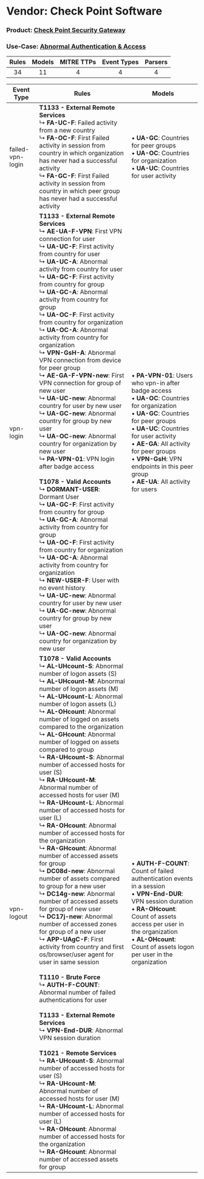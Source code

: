 Vendor: Check Point Software
============================
### Product: [Check Point Security Gateway](../ds_check_point_software_check_point_security_gateway.md)
### Use-Case: [Abnormal Authentication & Access](../../../../UseCases/uc_abnormal_authentication_&_access.md)

| Rules | Models | MITRE TTPs | Event Types | Parsers |
|:-----:|:------:|:----------:|:-----------:|:-------:|
|  34   |   11   |     4      |      4      |    4    |

| Event Type       | Rules                                                                                                                                                                                                                                                                                                                                                                                                                                                                                                                                                                                                                                                                                                                                                                                                                                                                                                                                                                                                                                                                                                                                                                                                                                                                                                                                                                                                                                                                                                                                                                                                                                                                                                                                                                                                        | Models                                                                                                                                                                                                                                                                                                                                                   |
| ---------------- | ------------------------------------------------------------------------------------------------------------------------------------------------------------------------------------------------------------------------------------------------------------------------------------------------------------------------------------------------------------------------------------------------------------------------------------------------------------------------------------------------------------------------------------------------------------------------------------------------------------------------------------------------------------------------------------------------------------------------------------------------------------------------------------------------------------------------------------------------------------------------------------------------------------------------------------------------------------------------------------------------------------------------------------------------------------------------------------------------------------------------------------------------------------------------------------------------------------------------------------------------------------------------------------------------------------------------------------------------------------------------------------------------------------------------------------------------------------------------------------------------------------------------------------------------------------------------------------------------------------------------------------------------------------------------------------------------------------------------------------------------------------------------------------------------------------ | -------------------------------------------------------------------------------------------------------------------------------------------------------------------------------------------------------------------------------------------------------------------------------------------------------------------------------------------------------- |
| failed-vpn-login | <b>T1133 - External Remote Services</b><br> ↳ <b>FA-UC-F</b>: Failed activity from a new country<br> ↳ <b>FA-OC-F</b>: First Failed activity in session from country in which organization has never had a successful activity<br> ↳ <b>FA-GC-F</b>: First Failed activity in session from country in which peer group has never had a successful activity                                                                                                                                                                                                                                                                                                                                                                                                                                                                                                                                                                                                                                                                                                                                                                                                                                                                                                                                                                                                                                                                                                                                                                                                                                                                                                                                                                                                                                                   |  • <b>UA-GC</b>: Countries for peer groups<br> • <b>UA-OC</b>: Countries for organization<br> • <b>UA-UC</b>: Countries for user activity                                                                                                                                                                                                                |
| vpn-login        | <b>T1133 - External Remote Services</b><br> ↳ <b>AE-UA-F-VPN</b>: First VPN connection for user<br> ↳ <b>UA-UC-F</b>: First activity from country for user<br> ↳ <b>UA-UC-A</b>: Abnormal activity from country for user<br> ↳ <b>UA-GC-F</b>: First activity from country for group<br> ↳ <b>UA-GC-A</b>: Abnormal activity from country for group<br> ↳ <b>UA-OC-F</b>: First activity from country for organization<br> ↳ <b>UA-OC-A</b>: Abnormal activity from country for organization<br> ↳ <b>VPN-GsH-A</b>: Abnormal VPN connection from device for peer group<br> ↳ <b>AE-GA-F-VPN-new</b>: First VPN connection for group of new user<br> ↳ <b>UA-UC-new</b>: Abnormal country for user by new user<br> ↳ <b>UA-GC-new</b>: Abnormal country for group by new user<br> ↳ <b>UA-OC-new</b>: Abnormal country for organization by new user<br> ↳ <b>PA-VPN-01</b>: VPN login after badge access<br><br><b>T1078 - Valid Accounts</b><br> ↳ <b>DORMANT-USER</b>: Dormant User<br> ↳ <b>UA-GC-F</b>: First activity from country for group<br> ↳ <b>UA-GC-A</b>: Abnormal activity from country for group<br> ↳ <b>UA-OC-F</b>: First activity from country for organization<br> ↳ <b>UA-OC-A</b>: Abnormal activity from country for organization<br> ↳ <b>NEW-USER-F</b>: User with no event history<br> ↳ <b>UA-UC-new</b>: Abnormal country for user by new user<br> ↳ <b>UA-GC-new</b>: Abnormal country for group by new user<br> ↳ <b>UA-OC-new</b>: Abnormal country for organization by new user                                                                                                                                                                                                                                                                                             |  • <b>PA-VPN-01</b>: Users who vpn-in after badge access<br> • <b>UA-OC</b>: Countries for organization<br> • <b>UA-GC</b>: Countries for peer groups<br> • <b>UA-UC</b>: Countries for user activity<br> • <b>AE-GA</b>: All activity for peer groups<br> • <b>VPN-GsH</b>: VPN endpoints in this peer group<br> • <b>AE-UA</b>: All activity for users |
| vpn-logout       | <b>T1078 - Valid Accounts</b><br> ↳ <b>AL-UHcount-S</b>: Abnormal number of logon assets (S)<br> ↳ <b>AL-UHcount-M</b>: Abnormal number of logon assets (M)<br> ↳ <b>AL-UHcount-L</b>: Abnormal number of logon assets (L)<br> ↳ <b>AL-OHcount</b>: Abnormal number of logged on assets compared to the organization<br> ↳ <b>AL-GHcount</b>: Abnormal number of logged on assets compared to group<br> ↳ <b>RA-UHcount-S</b>: Abnormal number of accessed hosts for user (S)<br> ↳ <b>RA-UHcount-M</b>: Abnormal number of accessed hosts for user (M)<br> ↳ <b>RA-UHcount-L</b>: Abnormal number of accessed hosts for user (L)<br> ↳ <b>RA-OHcount</b>: Abnormal number of accessed hosts for the organization<br> ↳ <b>RA-GHcount</b>: Abnormal number of accessed assets for group<br> ↳ <b>DC08d-new</b>: Abnormal number of assets compared to group for a new user<br> ↳ <b>DC14g-new</b>: Abnormal number of accessed assets for group of new user<br> ↳ <b>DC17j-new</b>: Abnormal number of accessed zones for group of a new user<br> ↳ <b>APP-UAgC-F</b>: First activity from country and first os/browser/user agent for user in same session<br><br><b>T1110 - Brute Force</b><br> ↳ <b>AUTH-F-COUNT</b>: Abnormal number of failed authentications for user<br><br><b>T1133 - External Remote Services</b><br> ↳ <b>VPN-End-DUR</b>: Abnormal VPN session duration<br><br><b>T1021 - Remote Services</b><br> ↳ <b>RA-UHcount-S</b>: Abnormal number of accessed hosts for user (S)<br> ↳ <b>RA-UHcount-M</b>: Abnormal number of accessed hosts for user (M)<br> ↳ <b>RA-UHcount-L</b>: Abnormal number of accessed hosts for user (L)<br> ↳ <b>RA-OHcount</b>: Abnormal number of accessed hosts for the organization<br> ↳ <b>RA-GHcount</b>: Abnormal number of accessed assets for group |  • <b>AUTH-F-COUNT</b>: Count of failed authentication events in a session<br> • <b>VPN-End-DUR</b>: VPN session duration<br> • <b>RA-OHcount</b>: Count of assets access per user in the organization<br> • <b>AL-OHcount</b>: Count of assets logon per user in the organization                                                                       |